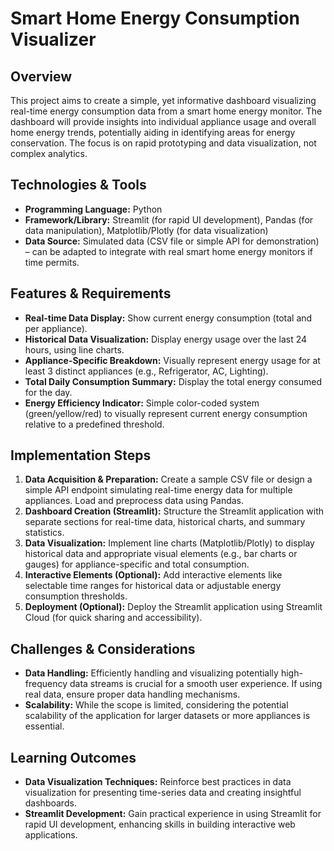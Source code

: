 # Smart Home Energy Consumption Visualizer

## Overview

This project aims to create a simple, yet informative dashboard visualizing real-time energy consumption data from a smart home energy monitor. The dashboard will provide insights into individual appliance usage and overall home energy trends, potentially aiding in identifying areas for energy conservation.  The focus is on rapid prototyping and data visualization, not complex analytics.

## Technologies & Tools

- **Programming Language:** Python
- **Framework/Library:** Streamlit (for rapid UI development), Pandas (for data manipulation),  Matplotlib/Plotly (for data visualization)
- **Data Source:**  Simulated data (CSV file or simple API for demonstration) – can be adapted to integrate with real smart home energy monitors if time permits.


## Features & Requirements

- **Real-time Data Display:** Show current energy consumption (total and per appliance).
- **Historical Data Visualization:** Display energy usage over the last 24 hours, using line charts.
- **Appliance-Specific Breakdown:**  Visually represent energy usage for at least 3 distinct appliances (e.g., Refrigerator, AC, Lighting).
- **Total Daily Consumption Summary:**  Display the total energy consumed for the day.
- **Energy Efficiency Indicator:** Simple color-coded system (green/yellow/red) to visually represent current energy consumption relative to a predefined threshold.


## Implementation Steps

1. **Data Acquisition & Preparation:** Create a sample CSV file or design a simple API endpoint simulating real-time energy data for multiple appliances. Load and preprocess data using Pandas.
2. **Dashboard Creation (Streamlit):**  Structure the Streamlit application with separate sections for real-time data, historical charts, and summary statistics.
3. **Data Visualization:** Implement line charts (Matplotlib/Plotly) to display historical data and appropriate visual elements (e.g., bar charts or gauges) for appliance-specific and total consumption.
4. **Interactive Elements (Optional):** Add interactive elements like selectable time ranges for historical data or adjustable energy consumption thresholds.
5. **Deployment (Optional):** Deploy the Streamlit application using Streamlit Cloud (for quick sharing and accessibility).

## Challenges & Considerations

- **Data Handling:** Efficiently handling and visualizing potentially high-frequency data streams is crucial for a smooth user experience.  If using real data, ensure proper data handling mechanisms.
- **Scalability:**  While the scope is limited, considering the potential scalability of the application for larger datasets or more appliances is essential.


## Learning Outcomes

- **Data Visualization Techniques:**  Reinforce best practices in data visualization for presenting time-series data and creating insightful dashboards.
- **Streamlit Development:** Gain practical experience in using Streamlit for rapid UI development, enhancing skills in building interactive web applications.

